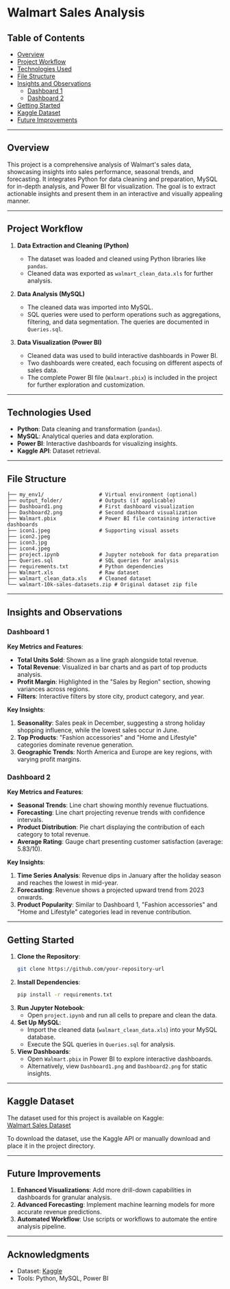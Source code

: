 
# Walmart Sales Analysis

## Table of Contents
- [Overview](#overview)
- [Project Workflow](#project-workflow)
- [Technologies Used](#technologies-used)
- [File Structure](#file-structure)
- [Insights and Observations](#insights-and-observations)
  - [Dashboard 1](#dashboard-1)
  - [Dashboard 2](#dashboard-2)
- [Getting Started](#getting-started)
- [Kaggle Dataset](#kaggle-dataset)
- [Future Improvements](#future-improvements)

---

## Overview

This project is a comprehensive analysis of Walmart's sales data, showcasing insights into sales performance, seasonal trends, and forecasting. It integrates Python for data cleaning and preparation, MySQL for in-depth analysis, and Power BI for visualization. The goal is to extract actionable insights and present them in an interactive and visually appealing manner.

---

## Project Workflow

1. **Data Extraction and Cleaning (Python)**  
   - The dataset was loaded and cleaned using Python libraries like `pandas`.
   - Cleaned data was exported as `walmart_clean_data.xls` for further analysis.

2. **Data Analysis (MySQL)**  
   - The cleaned data was imported into MySQL.
   - SQL queries were used to perform operations such as aggregations, filtering, and data segmentation. The queries are documented in `Queries.sql`.

3. **Data Visualization (Power BI)**  
   - Cleaned data was used to build interactive dashboards in Power BI.
   - Two dashboards were created, each focusing on different aspects of sales data.
   - The complete Power BI file (`Walmart.pbix`) is included in the project for further exploration and customization.

---

## Technologies Used

- **Python**: Data cleaning and transformation (`pandas`).
- **MySQL**: Analytical queries and data exploration.
- **Power BI**: Interactive dashboards for visualizing insights.
- **Kaggle API**: Dataset retrieval.

---

## File Structure

```
├── my_env1/                  # Virtual environment (optional)
├── output_folder/            # Outputs (if applicable)
├── Dashboard1.png            # First dashboard visualization
├── Dashboard2.png            # Second dashboard visualization
├── Walmart.pbix              # Power BI file containing interactive dashboards
├── icon1.jpeg                # Supporting visual assets
├── icon2.jpeg
├── icon3.jpg
├── icon4.jpeg
├── project.ipynb             # Jupyter notebook for data preparation
├── Queries.sql               # SQL queries for analysis
├── requirements.txt          # Python dependencies
├── Walmart.xls               # Raw dataset
├── walmart_clean_data.xls    # Cleaned dataset
└── walmart-10k-sales-datasets.zip # Original dataset zip file
```

---

## Insights and Observations

### Dashboard 1
**Key Metrics and Features**:
- **Total Units Sold**: Shown as a line graph alongside total revenue.
- **Total Revenue**: Visualized in bar charts and as part of top products analysis.
- **Profit Margin**: Highlighted in the "Sales by Region" section, showing variances across regions.
- **Filters**: Interactive filters by store city, product category, and year.

**Key Insights**:
1. **Seasonality**: Sales peak in December, suggesting a strong holiday shopping influence, while the lowest sales occur in June.
2. **Top Products**: "Fashion accessories" and "Home and Lifestyle" categories dominate revenue generation.
3. **Geographic Trends**: North America and Europe are key regions, with varying profit margins.

### Dashboard 2
**Key Metrics and Features**:
- **Seasonal Trends**: Line chart showing monthly revenue fluctuations.
- **Forecasting**: Line chart projecting revenue trends with confidence intervals.
- **Product Distribution**: Pie chart displaying the contribution of each category to total revenue.
- **Average Rating**: Gauge chart presenting customer satisfaction (average: 5.83/10).

**Key Insights**:
1. **Time Series Analysis**: Revenue dips in January after the holiday season and reaches the lowest in mid-year.
2. **Forecasting**: Revenue shows a projected upward trend from 2023 onwards.
3. **Product Popularity**: Similar to Dashboard 1, "Fashion accessories" and "Home and Lifestyle" categories lead in revenue contribution.

---

## Getting Started

1. **Clone the Repository**:
   ```bash
   git clone https://github.com/your-repository-url
   ```
2. **Install Dependencies**:
   ```bash
   pip install -r requirements.txt
   ```
3. **Run Jupyter Notebook**:
   - Open `project.ipynb` and run all cells to prepare and clean the data.
4. **Set Up MySQL**:
   - Import the cleaned data (`walmart_clean_data.xls`) into your MySQL database.
   - Execute the SQL queries in `Queries.sql` for analysis.
5. **View Dashboards**:
   - Open `Walmart.pbix` in Power BI to explore interactive dashboards.
   - Alternatively, view `Dashboard1.png` and `Dashboard2.png` for static insights.

---

## Kaggle Dataset

The dataset used for this project is available on Kaggle:  
[Walmart Sales Dataset](https://www.kaggle.com/datasets/najir0123/walmart-10k-sales-datasets)

To download the dataset, use the Kaggle API or manually download and place it in the project directory.

---

## Future Improvements

1. **Enhanced Visualizations**: Add more drill-down capabilities in dashboards for granular analysis.
2. **Advanced Forecasting**: Implement machine learning models for more accurate revenue predictions.
3. **Automated Workflow**: Use scripts or workflows to automate the entire analysis pipeline.

---

## Acknowledgments

- Dataset: [Kaggle](https://www.kaggle.com/datasets/najir0123/walmart-10k-sales-datasets)
- Tools: Python, MySQL, Power BI
```

